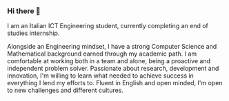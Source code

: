 ### Hi there 👋

<!--
**signorcarta/signorcarta** is a ✨ _special_ ✨ repository because its `README.md` (this file) appears on your GitHub profile.

Here are some ideas to get you started:

- 🔭 I’m currently working on ...
- 🌱 I’m currently learning ...
- 👯 I’m looking to collaborate on ...
- 🤔 I’m looking for help with ...
- 💬 Ask me about ...
- 📫 How to reach me: ...
- 😄 Pronouns: ...
- ⚡ Fun fact: ...
-->

I am an Italian ICT Engineering student, currently completing an end of studies internship.

Alongside an Engineering mindset, I have a strong Computer Science and Mathematical background earned through my academic path. I am comfortable at working both in a team and alone, being a proactive and independent problem solver. Passionate about research, development and innovation, I'm willing to learn what needed to achieve success in everything I lend my efforts to. Fluent in English and open minded, I'm open to new challenges and different cultures.
